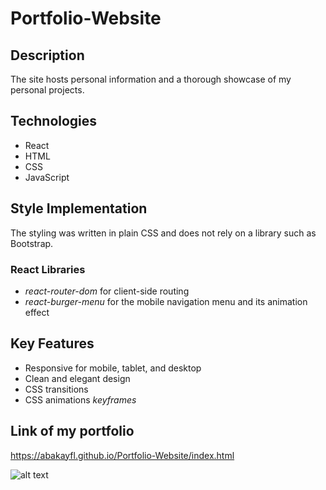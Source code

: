 # Portfolio-Website

## Description

The site hosts personal information and a thorough showcase of my personal projects.

## Technologies

- React
- HTML
- CSS
- JavaScript

## Style Implementation

The styling was written in plain CSS and does not rely on a library such as Bootstrap.

### React Libraries

- _react-router-dom_ for client-side routing
- _react-burger-menu_ for the mobile navigation menu and its animation effect

## Key Features

- Responsive for mobile, tablet, and desktop
- Clean and elegant design
- CSS transitions
- CSS animations *keyframes* 

## Link of my portfolio

https://abakayfl.github.io/Portfolio-Website/index.html

![alt text](https://github.com/Abakayfl/Portfolio-Website/blob/main/Screen%20Shot%202021-04-18%20at%203.43.36%20PM.png)
